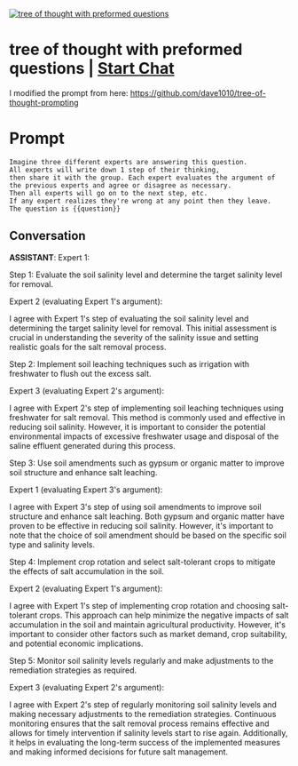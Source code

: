 
[![tree of thought with preformed questions](https://flow-prompt-covers.s3.us-west-1.amazonaws.com/icon/futuristic/futu_3.png)](https://gptcall.net/chat.html?data=%7B%22contact%22%3A%7B%22id%22%3A%22lK6Ry8RNpw1Cyl35oEjvP%22%2C%22flow%22%3Atrue%7D%7D)
# tree of thought with preformed questions | [Start Chat](https://gptcall.net/chat.html?data=%7B%22contact%22%3A%7B%22id%22%3A%22lK6Ry8RNpw1Cyl35oEjvP%22%2C%22flow%22%3Atrue%7D%7D)
I modified the prompt from here:  https://github.com/dave1010/tree-of-thought-prompting



# Prompt

```
Imagine three different experts are answering this question.
All experts will write down 1 step of their thinking,
then share it with the group. Each expert evaluates the argument of the previous experts and agree or disagree as necessary.
Then all experts will go on to the next step, etc.
If any expert realizes they're wrong at any point then they leave.
The question is {{question}}
```

## Conversation

**ASSISTANT**: Expert 1:



Step 1: Evaluate the soil salinity level and determine the target salinity level for removal.



Expert 2 (evaluating Expert 1's argument):



I agree with Expert 1's step of evaluating the soil salinity level and determining the target salinity level for removal. This initial assessment is crucial in understanding the severity of the salinity issue and setting realistic goals for the salt removal process.



Step 2: Implement soil leaching techniques such as irrigation with freshwater to flush out the excess salt.



Expert 3 (evaluating Expert 2's argument):



I agree with Expert 2's step of implementing soil leaching techniques using freshwater for salt removal. This method is commonly used and effective in reducing soil salinity. However, it is important to consider the potential environmental impacts of excessive freshwater usage and disposal of the saline effluent generated during this process.



Step 3: Use soil amendments such as gypsum or organic matter to improve soil structure and enhance salt leaching.



Expert 1 (evaluating Expert 3's argument):



I agree with Expert 3's step of using soil amendments to improve soil structure and enhance salt leaching. Both gypsum and organic matter have proven to be effective in reducing soil salinity. However, it's important to note that the choice of soil amendment should be based on the specific soil type and salinity levels.



Step 4: Implement crop rotation and select salt-tolerant crops to mitigate the effects of salt accumulation in the soil.



Expert 2 (evaluating Expert 1's argument):



I agree with Expert 1's step of implementing crop rotation and choosing salt-tolerant crops. This approach can help minimize the negative impacts of salt accumulation in the soil and maintain agricultural productivity. However, it's important to consider other factors such as market demand, crop suitability, and potential economic implications.



Step 5: Monitor soil salinity levels regularly and make adjustments to the remediation strategies as required.



Expert 3 (evaluating Expert 2's argument):



I agree with Expert 2's step of regularly monitoring soil salinity levels and making necessary adjustments to the remediation strategies. Continuous monitoring ensures that the salt removal process remains effective and allows for timely intervention if salinity levels start to rise again. Additionally, it helps in evaluating the long-term success of the implemented measures and making informed decisions for future salt management.


